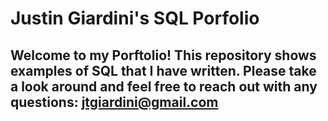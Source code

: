 # Justin Giardini's SQL Porfolio

## Welcome to my Porftolio! This repository shows examples of SQL that I have written. Please take a look around and feel free to reach out with any questions: jtgiardini@gmail.com
